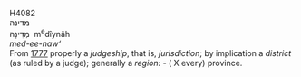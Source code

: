 <body>
  <p>H4082<br>  מדינה  <br> מְדִינָה  ‎  m<sup>e</sup>dı̂ynâh  <br><i>med-ee-naw‘ </i><br>From <a href="h1777.htm">1777</a>  properly a <i>judgeship</i>, that is, <i>jurisdiction</i>; by implication a <i>district</i> (as ruled by a judge); generally a <i>region: - </i>( X every) province.<br></p>
 </body>